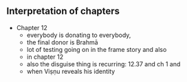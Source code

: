 Interpretation of chapters
--------------------------

<!-- Back to Introduction.md -->

- Chapter 12
    - everybody is donating to everybody, 
    - the final donor is Brahmā
    - lot of testing going on in the frame story and also
    - in chapter 12
    - also the disguise thing is recurring: 12.37 and ch 1 and
    - when Viṣṇu reveals his identity

